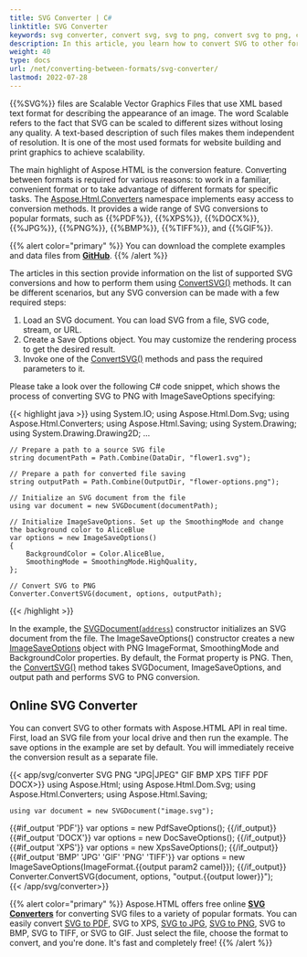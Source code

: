 ```yaml
---
title: SVG Converter | C#
linktitle: SVG Converter
keywords: svg converter, convert svg, svg to png, convert svg to png, c#example, c# code, online converter
description: In this article, you learn how to convert SVG to other formats using Aspose.HTML API and consider a C# example of SVG to PNG conversion.
weight: 40
type: docs
url: /net/converting-between-formats/svg-converter/
lastmod: 2022-07-28
---
```


{{%SVG%}} files are Scalable Vector Graphics Files that use XML based text format for describing the appearance of an image. The word Scalable refers to the fact that SVG can be scaled to different sizes without losing any quality. A text-based description of such files makes them independent of resolution. It is one of the most used formats for website building and print graphics to achieve scalability.

The main highlight of Aspose.HTML is the conversion feature. Converting between formats is required for various reasons: to work in a familiar, convenient format or to take advantage of different formats for specific tasks. The [Aspose.Html.Converters](https://reference.aspose.com/html/net/aspose.html.converters) namespace implements easy access to conversion methods. It provides a wide range of SVG conversions to popular formats, such as {{%PDF%}}, {{%XPS%}}, {{%DOCX%}}, {{%JPG%}}, {{%PNG%}}, {{%BMP%}}, {{%TIFF%}}, and {{%GIF%}}.

{{% alert color="primary" %}}
You can download the complete examples and data files from [**GitHub**](https://github.com/aspose-html/Aspose.HTML-Documentation/tree/main/content/tests-net).
{{% /alert %}} 

The articles in this section provide information on the list of supported SVG conversions and how to perform them using  [ConvertSVG()](https://reference.aspose.com/html/net/aspose.html.converters/converter/methods/convertsvg/index) methods.  It can be different scenarios, but any SVG conversion can be made with a few required steps: 

1. Load an SVG document. You can load SVG from a file, SVG code, stream, or URL.
2. Create a Save Options object. You may customize the rendering process to get the desired result.
3. Invoke one of the [ConvertSVG()](https://reference.aspose.com/html/net/aspose.html.converters/converter/methods/convertsvg/index) methods and pass the required parameters to it.

Please take a look over the following C# code snippet, which shows the process of converting SVG to PNG with ImageSaveOptions specifying:

{{< highlight java >}}
using System.IO;
using Aspose.Html.Dom.Svg;
using Aspose.Html.Converters;
using Aspose.Html.Saving;
using System.Drawing;
using System.Drawing.Drawing2D;
...  

    // Prepare a path to a source SVG file
    string documentPath = Path.Combine(DataDir, "flower1.svg");
    
    // Prepare a path for converted file saving 
    string outputPath = Path.Combine(OutputDir, "flower-options.png");
    
    // Initialize an SVG document from the file
    using var document = new SVGDocument(documentPath);
    
    // Initialize ImageSaveOptions. Set up the SmoothingMode and change the background color to AliceBlue 
    var options = new ImageSaveOptions()
    {
        BackgroundColor = Color.AliceBlue,
        SmoothingMode = SmoothingMode.HighQuality,
    };            
    
    // Convert SVG to PNG 
    Converter.ConvertSVG(document, options, outputPath);
{{< /highlight >}} 

In the example, the [SVGDocument(`address`)](https://reference.aspose.com/html/net/aspose.html.dom.svg/svgdocument/constructors/10) constructor initializes an SVG document from the file. The ImageSaveOptions() constructor creates a new [ImageSaveOptions](https://reference.aspose.com/html/net/aspose.html.saving/imagesaveoptions) object with PNG ImageFormat, SmoothingMode and BackgroundColor properties. By default, the Format property is PNG. Then, the [ConvertSVG()](https://reference.aspose.com/html/net/aspose.html.converters.converter/convertsvg/methods/3) method takes SVGDocument, ImageSaveOptions, and output path and performs SVG to PNG conversion.
## **Online SVG Converter**
You can convert SVG to other formats with Aspose.HTML API in real time. First, load an SVG file from your local drive and then run the example. The save options in the example are set by default. You will immediately receive the conversion result as a separate file.

{{< app/svg/converter SVG PNG "JPG|JPEG" GIF BMP XPS TIFF PDF DOCX>}}
using Aspose.Html;
using Aspose.Html.Dom.Svg;
using Aspose.Html.Converters;
using Aspose.Html.Saving;

    using var document = new SVGDocument("image.svg");
{{#if_output 'PDF'}}
    var options = new PdfSaveOptions();
{{/if_output}}
{{#if_output 'DOCX'}}
    var options = new DocSaveOptions();
{{/if_output}}
{{#if_output 'XPS'}}
    var options = new XpsSaveOptions();
{{/if_output}}
{{#if_output 'BMP' 'JPG' 'GIF' 'PNG' 'TIFF'}}
    var options = new ImageSaveOptions(ImageFormat.{{output param2 camel}});
{{/if_output}}
    Converter.ConvertSVG(document, options, "output.{{output lower}}");   
{{< /app/svg/converter>}}

{{% alert color="primary" %}} 
Aspose.HTML offers free online [**SVG Converters**](https://products.aspose.app/svg/conversion) for converting SVG files to a variety of popular formats. You can easily convert  [SVG to PDF](https://products.aspose.app/svg/conversion/svg-to-pdf), SVG to XPS, [SVG to JPG](https://products.aspose.app/svg/conversion/svg-to-jpg), [SVG to PNG](https://products.aspose.app/svg/conversion/svg-to-png), SVG to BMP, SVG to TIFF, or SVG to GIF. Just select the file, choose the format to convert, and you're done. It's fast and completely free!
{{% /alert %}} 

